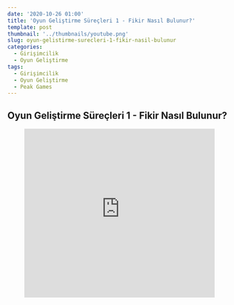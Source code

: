 ```yaml
---
date: '2020-10-26 01:00'
title: 'Oyun Geliştirme Süreçleri 1 - Fikir Nasıl Bulunur?'
template: post
thumbnail: '../thumbnails/youtube.png'
slug: oyun-gelistirme-surecleri-1-fikir-nasil-bulunur
categories:
  - Girişimcilik
  - Oyun Geliştirme
tags:
  - Girişimcilik
  - Oyun Geliştirme
  - Peak Games
---
```


## Oyun Geliştirme Süreçleri 1 - Fikir Nasıl Bulunur?

<center>
    <iframe
        src="https://www.youtube.com/embed/bJ3-m5TJBq0"
        frameborder="0"
        style="overflow:hidden;overflow-x:hidden;overflow-y:hidden;height:380;width:85%;"
        height="380"
        width="85%"
        allow="accelerometer; autoplay; clipboard-write; encrypted-media; gyroscope; picture-in-picture"
        allowfullscreen
    ></iframe>
</center>


    

